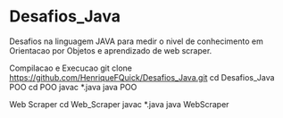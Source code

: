 # Desafios_Java
Desafios na linguagem JAVA para medir o nivel de conhecimento em Orientacao por Objetos e aprendizado de web scraper.

Compilacao e Execucao
    git clone https://github.com/HenriqueFQuick/Desafios_Java.git
    cd Desafios_Java
POO
    cd POO
    javac *.java
    java POO

Web Scraper
    cd Web_Scraper
    javac *.java
    java WebScraper

